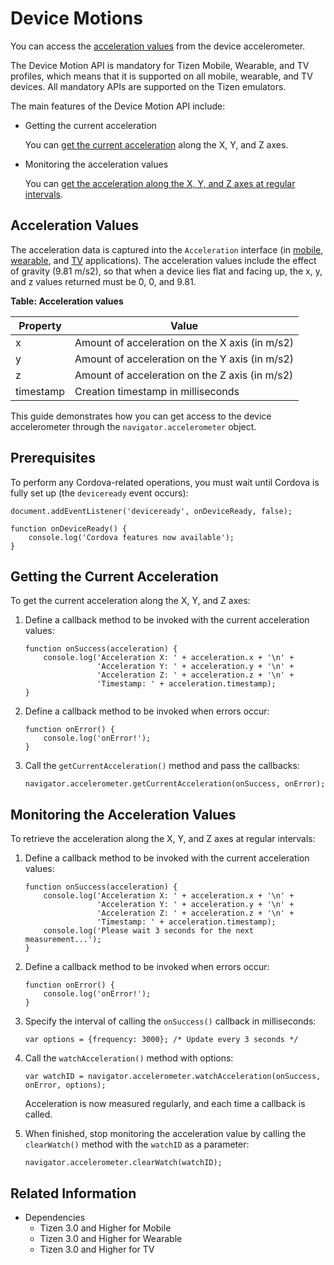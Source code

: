 # Device Motions

You can access the [acceleration values](#acceleration-values) from the device accelerometer.

The Device Motion API is mandatory for Tizen Mobile, Wearable, and TV profiles, which means that it is supported on all mobile, wearable, and TV devices. All mandatory APIs are supported on the Tizen emulators.

The main features of the Device Motion API include:

- Getting the current acceleration        

  You can [get the current acceleration](#getting-the-current-acceleration) along the X, Y, and Z axes.

- Monitoring the acceleration values        

  You can [get the acceleration along the X, Y, and Z axes at regular intervals](#monitoring-the-acceleration-values).

## Acceleration Values

The acceleration data is captured into the `Acceleration` interface (in [mobile](../../api/latest/device_api/mobile/tizen/cordova/device-motion.html#Acceleration), [wearable](../../api/latest/device_api/wearable/tizen/cordova/device-motion.html#Acceleration), and [TV](../../api/latest/device_api/tv/tizen/cordova/device-motion.html#Acceleration) applications). The acceleration values include the effect of gravity (9.81 m/s2), so that when a device lies flat and facing up, the x, y, and z values returned must be 0, 0, and 9.81.

**Table: Acceleration values**

| Property  | Value                                    |
| --------- | ---------------------------------------- |
| x         | Amount of acceleration on the X axis (in m/s2) |
| y         | Amount of acceleration on the Y axis (in m/s2) |
| z         | Amount of acceleration on the Z axis (in m/s2) |
| timestamp | Creation timestamp in milliseconds       |

This guide demonstrates how you can get access to the device accelerometer through the `navigator.accelerometer` object.

## Prerequisites

To perform any Cordova-related operations, you must wait until Cordova is fully set up (the `deviceready` event occurs):

```
document.addEventListener('deviceready', onDeviceReady, false);

function onDeviceReady() {
    console.log('Cordova features now available');
}
```

## Getting the Current Acceleration

To get the current acceleration along the X, Y, and Z axes:

1. Define a callback method to be invoked with the current acceleration values:

   ```
   function onSuccess(acceleration) {
       console.log('Acceleration X: ' + acceleration.x + '\n' +
                   'Acceleration Y: ' + acceleration.y + '\n' +
                   'Acceleration Z: ' + acceleration.z + '\n' +
                   'Timestamp: ' + acceleration.timestamp);
   }
   ```

2. Define a callback method to be invoked when errors occur:

   ```
   function onError() {
       console.log('onError!');
   }
   ```

3. Call the `getCurrentAcceleration()` method and pass the callbacks:

   ```
   navigator.accelerometer.getCurrentAcceleration(onSuccess, onError);
   ```

## Monitoring the Acceleration Values

To retrieve the acceleration along the X, Y, and Z axes at regular intervals:

1. Define a callback method to be invoked with the current acceleration values:

   ```
   function onSuccess(acceleration) {
       console.log('Acceleration X: ' + acceleration.x + '\n' +
                   'Acceleration Y: ' + acceleration.y + '\n' +
                   'Acceleration Z: ' + acceleration.z + '\n' +
                   'Timestamp: ' + acceleration.timestamp);
       console.log('Please wait 3 seconds for the next measurement...');
   }
   ```

2. Define a callback method to be invoked when errors occur:

   ```
   function onError() {
       console.log('onError!');
   }
   ```

3. Specify the interval of calling the `onSuccess()` callback in milliseconds:

   ```
   var options = {frequency: 3000}; /* Update every 3 seconds */
   ```

4. Call the `watchAcceleration()` method with options:

   ```
   var watchID = navigator.accelerometer.watchAcceleration(onSuccess, onError, options);
   ```

   Acceleration is now measured regularly, and each time a callback is called.

5. When finished, stop monitoring the acceleration value by calling the `clearWatch()` method with the `watchID` as a parameter:

   ```
   navigator.accelerometer.clearWatch(watchID);
   ```


## Related Information
* Dependencies   
   - Tizen 3.0 and Higher for Mobile
   - Tizen 3.0 and Higher for Wearable
   - Tizen 3.0 and Higher for TV
